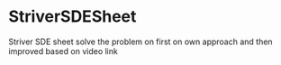 # StriverSDESheet
Striver SDE sheet
 solve the problem on first on own approach and then improved based on video link
